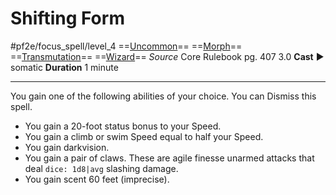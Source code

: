 # Shifting Form
#pf2e/focus_spell/level_4
==[Uncommon](Uncommon.md)== ==[Morph](Morph.md)== ==[Transmutation](Transmutation.md)== ==[Wizard](Wizard.md)==
*Source* Core Rulebook pg. 407 3.0
**Cast** ► somatic
**Duration** 1 minute

---
You gain one of the following abilities of your choice. You can Dismiss this spell.
- You gain a 20-foot status bonus to your Speed.
- You gain a climb or swim Speed equal to half your Speed.
- You gain darkvision.
- You gain a pair of claws. These are agile finesse unarmed attacks that deal `dice: 1d8|avg` slashing damage.
- You gain scent 60 feet (imprecise).